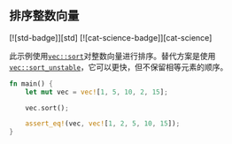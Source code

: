 ## 排序整数向量

[![std-badge]][std] [![cat-science-badge]][cat-science]

此示例使用[`vec::sort`]对整数向量进行排序。替代方案是使用[`vec::sort_unstable`]，它可以更快，但不保留相等元素的顺序。

```rust
fn main() {
    let mut vec = vec![1, 5, 10, 2, 15];

    vec.sort();

    assert_eq!(vec, vec![1, 2, 5, 10, 15]);
}
```

[`vec::sort`]: https://doc.rust-lang.org/std/vec/struct.Vec.html#method.sort
[`vec::sort_unstable`]: https://doc.rust-lang.org/std/vec/struct.Vec.html#method.sort_unstable
